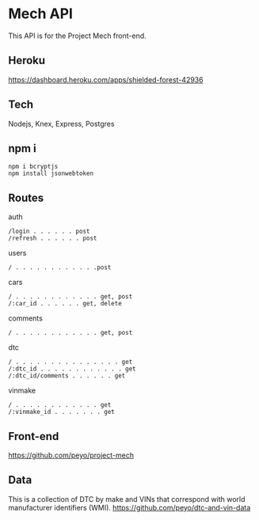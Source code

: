 # Mech API
This API is for the Project Mech front-end.

## Heroku
https://dashboard.heroku.com/apps/shielded-forest-42936

## Tech
Nodejs, Knex, Express, Postgres

## npm i
```
npm i bcryptjs
npm install jsonwebtoken
```

## Routes
auth
```
/login . . . . . . post
/refresh . . . . . . post
```

users
```
/ . . . . . . . . . . . .post
```

cars
```
/ . . . . . . . . . . . . get, post
/:car_id . . . . . . get, delete
```

comments
```
/ . . . . . . . . . . . . get, post
```

dtc
```
/ . . . . . . . . . . . . . . . get
/:dtc_id . . . . . . . . . . . . get
/:dtc_id/comments . . . . . . get
```

vinmake
```
/ . . . . . . . . . . . . get
/:vinmake_id . . . . . . . get
```

## Front-end
https://github.com/peyo/project-mech

## Data
This is a collection of DTC by make and VINs that correspond with world manufacturer identifiers (WMI).
https://github.com/peyo/dtc-and-vin-data
